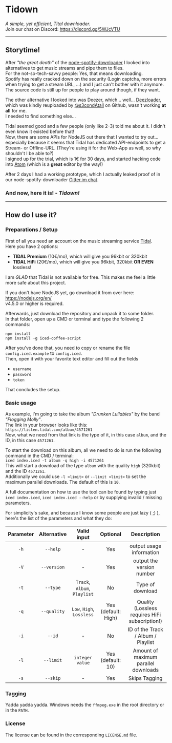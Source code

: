 # Tidown
_A simple, yet efficient, Tital downloader._  
Join our chat on Discord: https://discord.gg/5WJcVTU
___

## Storytime!
After _"the great death"_ of the [node-spotify-downloader](https://github.com/Lordmau5/node-spotify-downloader) I looked into alternatives to get music streams and pipe them to files.  
For the not-so-tech-savvy people: Yes, that means downloading.  
Spotify has really cracked down on the security (Login captcha, more errors when trying to get a stream URL, ...) and I just can't bother with it anymore. The source code is still up for people to play around though, if they want.

The other alternative I looked into was Deezer, which... well... [Deezloader](https://github.com/s3condAtall/Deezloader), which was kindly reuploaded by [@s3condAtall](https://github.com/s3condAtall) on Github, wasn't working **at all** for me.  
I needed to find something else...

Tidal seemed good and a few people (only like 2-3) told me about it. I didn't even know it existed before that!  
Now, there are some APIs for NodeJS out there that I wanted to try out... especially because it seems that Tidal has dedicated API-endpoints to get a Stream- or Offline-URL. (They're using it for the Web-App as well, so why shouldn't I be able to?)  
I signed up for the trial, which is 1€ for 30 days, and started hacking code into [Atom](https://atom.io/) (which is a **great** editor by the way!)

After 2 days I had a working prototype, which I actually leaked proof of in our node-spotify-downloader [Gitter.im chat](https://gitter.im/Lordmau5/node-spotify-downloader).

### And now, here it is! - _Tidown!_
___

## How do I use it?
### Preparations / Setup
First of all you need an account on the music streaming service [Tidal](http://tidal.com/).  
Here you have 2 options:
- **TIDAL Premium** (10€/mo), which will give you 96kbit or 320kbit
- **TIDAL HiFi** (20€/mo), which will give you 96kbit, 320kbit **OR EVEN** lossless!

I am *GLAD* that Tidal is not available for free. This makes me feel a little more safe about this project.  

If you don't have NodeJS yet, go download it from over here:  
https://nodejs.org/en/  
v4.5.0 or higher is required.

Afterwards, just download the repository and unpack it to some folder.  
In that folder, open up a CMD or terminal and type the following 2 commands:
```
npm install
npm install -g iced-coffee-script
```

After you've done that, you need to copy or rename the file `config.iced.example` to `config.iced`.  
Then, open it with your favorite text editor and fill out the fields
- `username`
- `password`
- `token`

That concludes the setup.

### Basic usage
As example, I'm going to take the album _"Drunken Lullabies"_ by the band _"Flogging Molly"_.  
The link in your browser looks like this:  
`https://listen.tidal.com/album/4571261`  
Now, what we need from that link is the type of it, in this case `album`, and the ID, in this case `4571261`.

To start the download on this album, all we need to do is run the following command in the CMD / terminal:  
`iced index.iced -t album -q high -i 4571261`  
This will start a download of the type `album` with the quality `high` (320kbit) and the ID `4571261`.  
Additionally we could use `-l <limit>` or `--limit <limit>` to set the maximum parallel downloads. The default of this is `10`.

A full documentation on how to use the tool can be found by typing just `iced index.iced`, `iced index.iced --help` or by supplying invalid / missing parameters.

For simplicity's sake, and because I know some people are just lazy ( ;) ), here's the list of the parameters and what they do:

| Parameter     | Alternative   | Valid input       | Optional          | Description   |
|:-------------:|:-------------:|:-----------------:|:-----------------:|:-------------:|
| `-h`          | `--help`      | -                 | Yes               | output usage information |
| `-V`          | `--version`   | -                 | Yes               | output the version number |
| `-t`          | `--type`      | `Track`, `Album`, `Playlist` | No     | Type of download |
| `-q`          | `--quality`   | `Low`, `High`, `Lossless` | Yes (default: High) | Quality (Lossless requires HiFi subscription!) |
| `-i`          | `--id`        | -                 | No                | ID of the Track / Album / Playlist |
| `-l`          | `--limit`     | `integer value`   | Yes (default: 10) | Amount of maximum parallel downloads |
| `-s`          | `--skip`      | -                 | Yes               | Skips Tagging |

### Tagging
Yadda yadda yadda.
Windows needs the `ffmpeg.exe` in the root directory or in the `PATH`.

### License
The license can be found in the corresponding `LICENSE.md` file.
